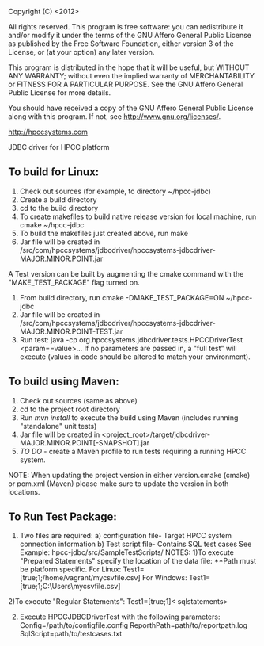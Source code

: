 Copyright (C) <2012> <LexisNexis Risk Data Management Inc.>

All rights reserved. This program is free software: you can redistribute it and/or modify
it under the terms of the GNU Affero General Public License as
published by the Free Software Foundation, either version 3 of the
License, or (at your option) any later version.

This program is distributed in the hope that it will be useful,
but WITHOUT ANY WARRANTY; without even the implied warranty of
MERCHANTABILITY or FITNESS FOR A PARTICULAR PURPOSE. See the
GNU Affero General Public License for more details.

You should have received a copy of the GNU Affero General Public License
along with this program. If not, see <http://www.gnu.org/licenses/>.

http://hpccsystems.com

JDBC driver for HPCC platform

To build for Linux:
-------------------

1. Check out sources (for example, to directory ~/hpcc-jdbc)
2. Create a build directory
3. cd to the build directory
4. To create makefiles to build native release version for local machine, run cmake ~/hpcc-jdbc
5. To build the makefiles just created above, run make
6. Jar file will be created in <builddir>/src/com/hpccsystems/jdbcdriver/hpccsystems-jdbcdriver-MAJOR.MINOR.POINT.jar

A Test version can be built by augmenting the cmake command with the "MAKE_TEST_PACKAGE" flag turned on.
1. From build directory, run cmake -DMAKE_TEST_PACKAGE=ON ~/hpcc-jdbc
2. Jar file will be created in <builddir>/src/com/hpccsystems/jdbcdriver/hpccsystems-jdbcdriver-MAJOR.MINOR.POINT-TEST.jar
3. Run test: java -cp <jarfile> org.hpccsystems.jdbcdriver.tests.HPCCDriverTest <param==value>...
   If no parameters are passed in, a "full test" will execute (values in code should be altered to match your environment).

To build using Maven:
---------------------

1. Check out sources (same as above)
2. cd to the project root directory
3. Run _mvn install_ to execute the build using Maven (includes running "standalone" unit tests)
4. Jar file will be created in <project_root>/target/jdbcdriver-MAJOR.MINOR.POINT[-SNAPSHOT].jar
5. _TO DO_ - create a Maven profile to run tests requiring a running HPCC system.

NOTE:  When updating the project version in either version.cmake (cmake) or pom.xml (Maven) please make sure to
update the version in both locations.

To Run Test Package:
-------------------
1. Two files are required:
	a) configuration file- Target HPCC system connection information
	b) Test script file- Contains SQL test cases
	See Example: hpcc-jdbc/src/SampleTestScripts/
NOTES: 1)To execute "Prepared Statements" specify the location of the data file:
**Path must be platform specific.
For Linux: Test1=[true;1;/home/vagrant/mycsvfile.csv]<preparedstament>
For Windows: Test1=[true;1;C:\\Users\\mycsvfile.csv]<preparedstament>

2)To execute "Regular Statements":
Test1=[true;1]< sqlstatements>

2. Execute HPCCJDBCDriverTest with the following parameters:
	Config=/path/to/configfile.config
	ReporthPath=path/to/reportpath.log
	SqlScript=path/to/testcases.txt
